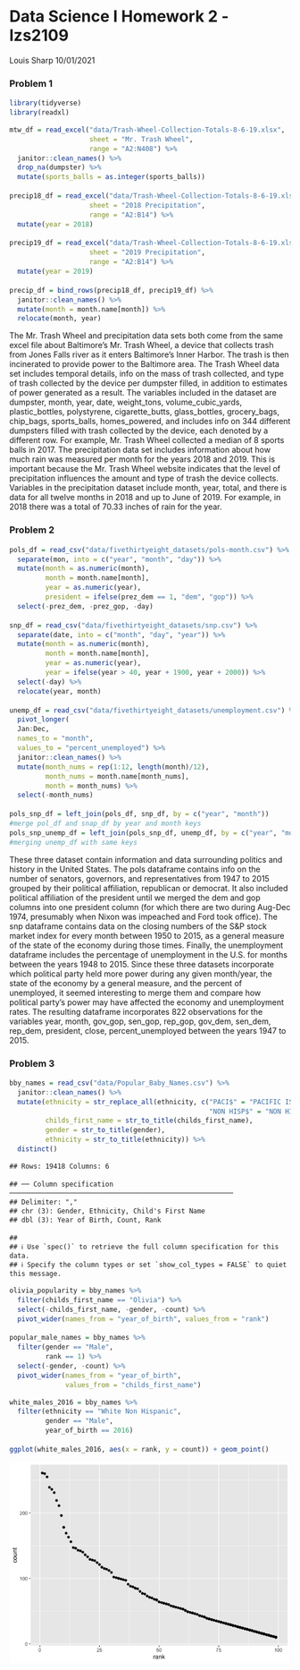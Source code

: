 Data Science I Homework 2 - lzs2109
================
Louis Sharp
10/01/2021

### **Problem 1**

``` r
library(tidyverse)
library(readxl)
```

``` r
mtw_df = read_excel("data/Trash-Wheel-Collection-Totals-8-6-19.xlsx", 
                    sheet = "Mr. Trash Wheel",
                    range = "A2:N408") %>% 
  janitor::clean_names() %>% 
  drop_na(dumpster) %>% 
  mutate(sports_balls = as.integer(sports_balls))

precip18_df = read_excel("data/Trash-Wheel-Collection-Totals-8-6-19.xlsx", 
                    sheet = "2018 Precipitation",
                    range = "A2:B14") %>% 
  mutate(year = 2018)

precip19_df = read_excel("data/Trash-Wheel-Collection-Totals-8-6-19.xlsx", 
                    sheet = "2019 Precipitation",
                    range = "A2:B14") %>% 
  mutate(year = 2019)

precip_df = bind_rows(precip18_df, precip19_df) %>% 
  janitor::clean_names() %>% 
  mutate(month = month.name[month]) %>% 
  relocate(month, year)
```

The Mr. Trash Wheel and precipitation data sets both come from the same
excel file about Baltimore’s Mr. Trash Wheel, a device that collects
trash from Jones Falls river as it enters Baltimore’s Inner Harbor. The
trash is then incinerated to provide power to the Baltimore area. The
Trash Wheel data set includes temporal details, info on the mass of
trash collected, and type of trash collected by the device per dumpster
filled, in addition to estimates of power generated as a result. The
variables included in the dataset are dumpster, month, year, date,
weight\_tons, volume\_cubic\_yards, plastic\_bottles, polystyrene,
cigarette\_butts, glass\_bottles, grocery\_bags, chip\_bags,
sports\_balls, homes\_powered, and includes info on 344 different
dumpsters filled with trash collected by the device, each denoted by a
different row. For example, Mr. Trash Wheel collected a median of 8
sports balls in 2017. The precipitation data set includes information
about how much rain was measured per month for the years 2018 and 2019.
This is important because the Mr. Trash Wheel website indicates that the
level of precipitation influences the amount and type of trash the
device collects. Variables in the precipitation dataset include month,
year, total, and there is data for all twelve months in 2018 and up to
June of 2019. For example, in 2018 there was a total of 70.33 inches of
rain for the year.

### **Problem 2**

``` r
pols_df = read_csv("data/fivethirtyeight_datasets/pols-month.csv") %>% 
  separate(mon, into = c("year", "month", "day")) %>% 
  mutate(month = as.numeric(month), 
         month = month.name[month],
         year = as.numeric(year),
         president = ifelse(prez_dem == 1, "dem", "gop")) %>% 
  select(-prez_dem, -prez_gop, -day)

snp_df = read_csv("data/fivethirtyeight_datasets/snp.csv") %>% 
  separate(date, into = c("month", "day", "year")) %>% 
  mutate(month = as.numeric(month), 
         month = month.name[month],
         year = as.numeric(year),
         year = ifelse(year > 40, year + 1900, year + 2000)) %>% 
  select(-day) %>% 
  relocate(year, month)

unemp_df = read_csv("data/fivethirtyeight_datasets/unemployment.csv") %>% 
  pivot_longer(
  Jan:Dec,
  names_to = "month",
  values_to = "percent_unemployed") %>% 
  janitor::clean_names() %>% 
  mutate(month_nums = rep(1:12, length(month)/12),
         month_nums = month.name[month_nums],
         month = month_nums) %>% 
  select(-month_nums)

pols_snp_df = left_join(pols_df, snp_df, by = c("year", "month")) 
#merge pol_df and snap_df by year and month keys
pols_snp_unemp_df = left_join(pols_snp_df, unemp_df, by = c("year", "month"))
#merging unemp_df with same keys
```

These three dataset contain information and data surrounding politics
and history in the United States. The pols dataframe contains info on
the number of senators, governors, and representatives from 1947 to 2015
grouped by their political affiliation, republican or democrat. It also
included political affiliation of the president until we merged the dem
and gop columns into one president column (for which there are two
during Aug-Dec 1974, presumably when Nixon was impeached and Ford took
office). The snp dataframe contains data on the closing numbers of the
S&P stock market index for every month between 1950 to 2015, as a
general measure of the state of the economy during those times. Finally,
the unemployment dataframe includes the percentage of unemployment in
the U.S. for months between the years 1948 to 2015. Since these three
datasets incorporate which political party held more power during any
given month/year, the state of the economy by a general measure, and the
percent of unemployed, it seemed interesting to merge them and compare
how political party’s power may have affected the economy and
unemployment rates. The resulting dataframe incorporates 822
observations for the variables year, month, gov\_gop, sen\_gop,
rep\_gop, gov\_dem, sen\_dem, rep\_dem, president, close,
percent\_unemployed between the years 1947 to 2015.

### **Problem 3**

``` r
bby_names = read_csv("data/Popular_Baby_Names.csv") %>% 
  janitor::clean_names() %>% 
  mutate(ethnicity = str_replace_all(ethnicity, c("PACI$" = "PACIFIC ISLANDER",
                                                  "NON HISP$" = "NON HISPANIC")),
         childs_first_name = str_to_title(childs_first_name),
         gender = str_to_title(gender),
         ethnicity = str_to_title(ethnicity)) %>% 
  distinct()
```

    ## Rows: 19418 Columns: 6

    ## ── Column specification ────────────────────────────────────────────────────────
    ## Delimiter: ","
    ## chr (3): Gender, Ethnicity, Child's First Name
    ## dbl (3): Year of Birth, Count, Rank

    ## 
    ## ℹ Use `spec()` to retrieve the full column specification for this data.
    ## ℹ Specify the column types or set `show_col_types = FALSE` to quiet this message.

``` r
olivia_popularity = bby_names %>% 
  filter(childs_first_name == "Olivia") %>% 
  select(-childs_first_name, -gender, -count) %>% 
  pivot_wider(names_from = "year_of_birth", values_from = "rank")

popular_male_names = bby_names %>% 
  filter(gender == "Male",
         rank == 1) %>% 
  select(-gender, -count) %>% 
  pivot_wider(names_from = "year_of_birth", 
              values_from = "childs_first_name")
```

``` r
white_males_2016 = bby_names %>% 
  filter(ethnicity == "White Non Hispanic",
         gender == "Male",
         year_of_birth == 2016)

ggplot(white_males_2016, aes(x = rank, y = count)) + geom_point()
```

![](p8105_hw2_lzs2109_files/figure-gfm/unnamed-chunk-5-1.png)<!-- -->
